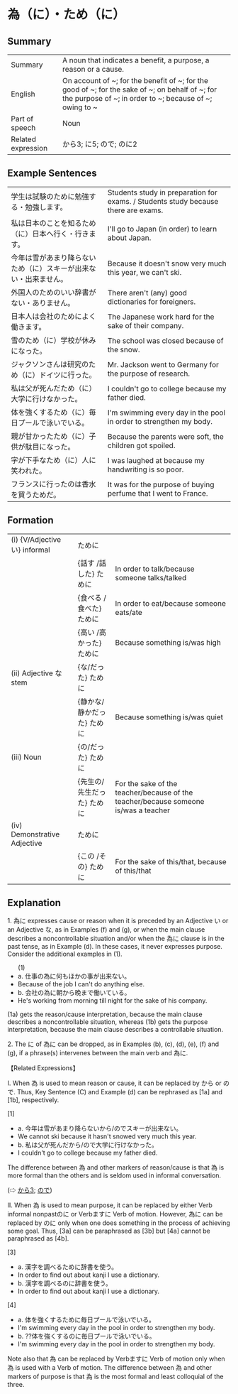 # 為（に）・ため（に）

## Summary

<table><tr>   <td>Summary</td>   <td>A noun that indicates a benefit, a purpose, a reason or a cause.</td></tr><tr>   <td>English</td>   <td>On account of ~; for the benefit of ~; for the good of ~; for the sake of ~; on behalf of ~; for the purpose of ~; in order to ~; because of ~; owing to ~</td></tr><tr>   <td>Part of speech</td>   <td>Noun</td></tr><tr>   <td>Related expression</td>   <td>から3; に5; ので; のに2</td></tr></table>

## Example Sentences

<table><tr>   <td>学生は試験のために勉強する・勉強します。</td>   <td>Students study in preparation for exams. / Students study because there are exams.</td></tr><tr>   <td>私は日本のことを知るため（に）日本へ行く・行きます。</td>   <td>I'll go to Japan (in order) to learn about Japan.</td></tr><tr>   <td>今年は雪があまり降らないため（に）スキーが出来ない・出来ません。</td>   <td>Because it doesn't snow very much this year, we can't ski.</td></tr><tr>   <td>外国人のためのいい辞書がない・ありません。</td>   <td>There aren't (any) good dictionaries for foreigners.</td></tr><tr>   <td>日本人は会社のためによく働きます。</td>   <td>The Japanese work hard for the sake of their company.</td></tr><tr>   <td>雪のため（に）学校が休みになった。</td>   <td>The school was closed because of the snow.</td></tr><tr>   <td>ジャクソンさんは研究のため（に）ドイツに行った。</td>   <td>Mr. Jackson went to Germany for the purpose of research.</td></tr><tr>   <td>私は父が死んだため（に）大学に行けなかった。</td>   <td>I couldn't go to college because my father died.</td></tr><tr>   <td>体を強くするため（に）毎日プールで泳いでいる。</td>   <td>I'm swimming every day in the pool in order to strengthen my body.</td></tr><tr>   <td>親が甘かったため（に）子供が駄目になった。</td>   <td>Because the parents were soft, the children got spoiled.</td></tr><tr>   <td>字が下手なため（に）人に笑われた。</td>   <td>I was laughed at because my handwriting is so poor.</td></tr><tr>   <td>フランスに行ったのは香水を買うためだ。</td>   <td>It was for the purpose of buying perfume that I went to France.</td></tr></table>

## Formation

<table class="table"> <tbody><tr class="tr head"> <td class="td"><span class="numbers">(i)</span> <span> <span class="bold">{V/Adjective い}    informal</span></span></td> <td class="td"><span class="concept">ために</span> </td> <td class="td"><span>&nbsp;</span></td> </tr> <tr class="tr"> <td class="td"><span>&nbsp;</span></td> <td class="td"><span>{話す /話した} <span class="concept">ために</span></span></td> <td class="td"><span>In    order to talk/because someone talks/talked</span></td> </tr> <tr class="tr"> <td class="td"><span>&nbsp;</span></td> <td class="td"><span>{食べる /食べた} <span class="concept">ために</span></span></td> <td class="td"><span>In    order to eat/because someone eats/ate</span></td> </tr> <tr class="tr"> <td class="td"><span>&nbsp;</span></td> <td class="td"><span>{高い /高かった} <span class="concept">ために</span></span></td> <td class="td"><span>Because    something is/was high</span></td> </tr> <tr class="tr head"> <td class="td"><span class="numbers">(ii)</span> <span> <span class="bold">Adjective な stem</span></span></td> <td class="td"><span>{<span class="concept">な</span>/<span class="concept">だった</span>} <span class="concept">ために</span></span></td> <td class="td"><span>&nbsp;</span></td> </tr> <tr class="tr"> <td class="td"><span>&nbsp;</span></td> <td class="td"><span>{静か<span class="concept">な</span>/静か<span class="concept">だった</span>} <span class="concept">ために</span></span></td> <td class="td"><span>Because    something is/was quiet</span></td> </tr> <tr class="tr head"> <td class="td"><span class="numbers">(iii)</span> <span> <span class="bold">Noun</span></span></td> <td class="td"><span>{<span class="concept">の</span>/<span class="concept">だった</span>} <span class="concept">ために</span></span></td> <td class="td"><span>&nbsp;</span></td> </tr> <tr class="tr"> <td class="td"><span>&nbsp;</span></td> <td class="td"><span>{先生<span class="concept">の</span>/先生<span class="concept">だった</span>} <span class="concept">ために</span></span></td> <td class="td"><span>For    the sake of the teacher/because of the teacher/because someone is/was a    teacher</span></td> </tr> <tr class="tr head"> <td class="td"><span class="numbers">(iv)</span> <span> <span class="bold">Demonstrative Adjective</span></span></td> <td class="td"><span class="concept">ために</span> </td> <td class="td"><span>&nbsp;</span></td> </tr> <tr class="tr"> <td class="td"><span>&nbsp;</span></td> <td class="td"><span>{この /その} <span class="concept">ために</span></span></td> <td class="td"><span>For    the sake of this/that, because of this/that</span></td> </tr></tbody></table>

## Explanation

<p>1. <span class="cloze">為に</span> expresses cause or reason when it is preceded by an Adjective い or an Adjective な, as in Examples (f) and (g), or when the main clause describes a noncontrollable situation and/or when the <span class="cloze">為に</span> clause is in the past tense, as in Example (d). In these cases, it never expresses purpose. Consider the additional examples in (1).</p>  <ul>(1) <li>a. 仕事の<span class="cloze">為に</span>何もほかの事が出来ない。</li> <li>Because of the job I can't do anything else.</li> <div class="divide"></div> <li>b. 会社の<span class="cloze">為に</span>朝から晚まで働いている。</li> <li>He's working from morning till night for the sake of his company.</li> </ul>  <p>(1a) gets the reason/cause interpretation, because the main clause describes a noncontrollable situation, whereas (1b) gets the purpose interpretation, because the main clause describes a controllable situation.</p>  <p>2. The <span class="cloze">に</span> of <span class="cloze">為に</span> can be dropped, as in Examples (b), (c), (d), (e), (f) and (g), if a phrase(s) intervenes between the main verb and <span class="cloze">為に</span>.</p>  <p>【Related Expressions】</p>  <p>I. When <span class="cloze">為</span> is used to mean reason or cause, it can be replaced by から or ので. Thus, Key Sentence (C) and Example (d) can be rephrased as [1a] and [1b], respectively.</p>  <p>[1]</p>  <ul> <li>a. 今年は雪があまり降らないから/のでスキーが出来ない。</li> <li>We cannot ski because it hasn't snowed very much this year.</li> <div class="divide"></div> <li>b. 私は父が死んだから/ので大学に行けなかった。</li> <li>I couldn't go to college because my father died.</li> </ul>  <p>The difference between <span class="cloze">為</span> and other markers of reason/cause is that <span class="cloze">為</span> is more formal than the others and is seldom used in informal conversation.</p>  <p>(⇨ <a href="#㊦ から (3)">から3</a>; <a href="#㊦ ので">ので</a>)</p>  <p>II. When <span class="cloze">為</span> is used to mean purpose, it can be replaced by either Verb informal nonpastのに or Verbますに Verb of motion. However, <span class="cloze">為に</span> can be replaced by のに only when one does something in the process of achieving some goal. Thus, [3a] can be paraphrased as [3b] but [4a] cannot be paraphrased as [4b].</p>  <p>[3]</p>  <ul> <li>a. 漢字を調べるために</span>辞書を使う。</li> <li>In order to find out about kanji I use a dictionary.</li> <div class="divide"></div> <li>b. 漢字を調べるのに辞書を使う。</li> <li>In order to find out about kanji I use a dictionary.</li> </ul>  <p>[4]</p>  <ul> <li>a. 体を強くするために</span>毎日プールで泳いでいる。</li> <li>I'm swimming every day in the pool in order to strengthen my body.</li> <div class="divide"></div> <li>b. ??体を強くするのに毎日プールで泳いでいる。</li> <li>I'm swimming every day in the pool in order to strengthen my body.</li> </ul>  <p>Note also that 為</span> can be replaced by Verbますに Verb of motion only when 為</span> is used with a Verb of motion. The difference between 為</span> and other markers of purpose is that 為</span> is the most formal and least colloquial of the three.</p>

